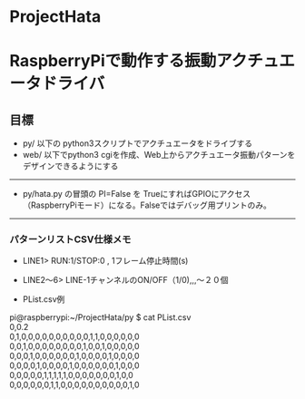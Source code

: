 # ProjectHata

# RaspberryPiで動作する振動アクチュエータドライバ

## 目標
* py/ 以下の python3スクリプトでアクチュエータをドライブする
* web/ 以下でpython3 cgiを作成、Web上からアクチュエータ振動パターンをデザインできるようにする

----
* py/hata.py の冒頭の PI=False を TrueにすればGPIOにアクセス（RaspberryPiモード）になる。Falseではデバッグ用プリントのみ。
----

### パターンリストCSV仕様メモ
* LINE1> RUN:1/STOP:0 , 1フレーム停止時間(s)
* LINE2～6> LINE-1チャンネルのON/OFF（1/0),,,～２０個

* PList.csv例

pi@raspberrypi:~/ProjectHata/py $ cat PList.csv  
0,0.2  
0,1,0,0,0,0,0,0,0,0,0,0,1,1,0,0,0,0,0,0  
0,0,1,0,0,0,0,0,0,0,0,1,0,0,1,0,0,0,0,0  
0,0,0,1,0,0,0,0,0,0,1,0,0,0,0,1,0,0,0,0  
0,0,0,0,1,0,0,0,0,1,0,0,0,0,0,0,1,0,0,0  
0,0,0,0,0,1,1,1,1,1,0,0,0,0,0,0,0,1,0,0  
0,0,0,0,0,0,1,1,0,0,0,0,0,0,0,0,0,0,1,0  
